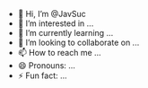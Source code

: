 - 👋 Hi, I’m @JavSuc
- 👀 I’m interested in ...
- 🌱 I’m currently learning ...
- 💞️ I’m looking to collaborate on ...
- 📫 How to reach me ...
- 😄 Pronouns: ...
- ⚡ Fun fact: ...

<!---
JavSuc/JavSuc is a ✨ special ✨ repository because its `README.md` (this file) appears on your GitHub profile.
You can click the Preview link to take a look at your changes.
--->
